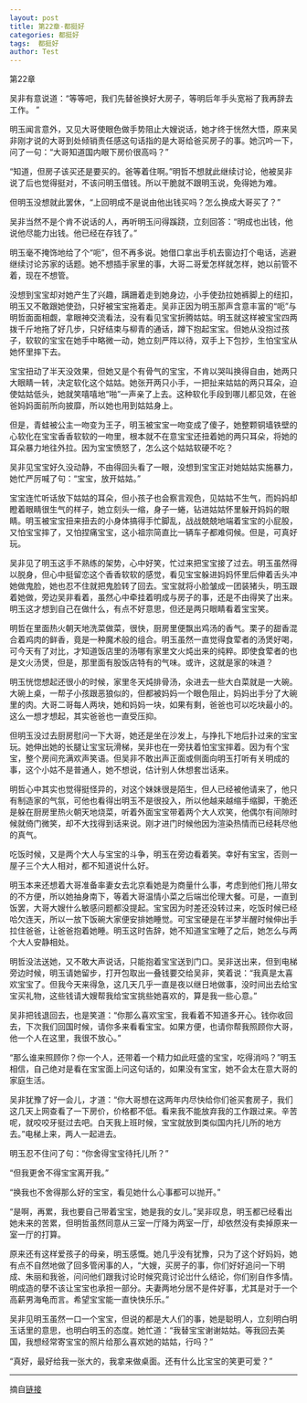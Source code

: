 ```yaml
---
layout: post
title: 第22章-都挺好
categories: 都挺好
tags:  都挺好
author: Test
---
```


第22章

吴非有意说道：“等等吧，我们先替爸换好大房子，等明后年手头宽裕了我再辞去工作。 ”



明玉闻言意外，又见大哥使眼色做手势阻止大嫂说话，她才终于恍然大悟，原来吴非刚才说的大哥到处倾销责任感这句话指的是大哥给爸买房子的事。她沉吟一下，问了一句：“大哥知道国内眼下房价很高吗？”



“知道，但房子该买还是要买的。爸等着住啊。”明哲不想就此继续讨论，他被吴非说了后也觉得挺对，不该问明玉借钱。所以干脆就不跟明玉说，免得她为难。



但明玉没想就此罢休，“上回明成不是说由他出钱买吗？怎么换成大哥买了？”



吴非当然不是个肯不说话的人，再听明玉问得蹊跷，立刻回答：“明成也出钱，他说他尽能力出钱。他已经在存钱了。”



明玉毫不掩饰地给了个“呃”，但不再多说。她借口拿出手机去窗边打个电话，逃避继续讨论苏家的话题。她不想插手家里的事，大哥二哥爱怎样就怎样，她以前管不着，现在不想管。



没想到宝宝却对她产生了兴趣，蹒跚着走到她身边，小手使劲拉她裤脚上的纽扣，明玉又不敢跟她使劲，只好被宝宝拖着走。吴非正因为明玉那声含意丰富的“呃”与明哲面面相觑，拿眼神交流看法，没有看见宝宝折腾姑姑。明玉就这样被宝宝四两拨千斤地拖了好几步，只好结束与柳青的通话，蹲下抱起宝宝。但她从没抱过孩子，软软的宝宝在她手中略微一动，她立刻严阵以待，双手上下包抄，生怕宝宝从她怀里摔下去。



宝宝扭动了半天没效果，但她又是个有骨气的宝宝，不肯以哭叫换得自由，她两只大眼睛一转，决定软化这个姑姑。她张开两只小手，一把扯来姑姑的两只耳朵，迫使姑姑低头，她就笑嘻嘻地“啪”一声亲了上去。这种软化手段到哪儿都见效，在爸爸妈妈面前所向披靡，所以她也用到姑姑身上。



但是，青蛙被公主一吻变为王子，明玉被宝宝一吻变成了傻子，她整颗铜墙铁壁的心软化在宝宝香香软软的一吻里，根本就不在意宝宝还扭着她的两只耳朵，将她的耳朵暴力地往外拉。因为宝宝愤怒了，怎么这个姑姑软硬不吃？



吴非见宝宝好久没动静，不由得回头看了一眼，没想到宝宝正对她姑姑实施暴力，她忙严厉喊了句：“宝宝，放开姑姑。”



宝宝连忙听话放下姑姑的耳朵，但小孩子也会察言观色，见姑姑不生气，而妈妈却瞪着眼睛很生气的样子，她立刻头一缩，身子一蜷，钻进姑姑怀里躲开妈妈的眼睛。明玉被宝宝扭来扭去的小身体搞得手忙脚乱，战战兢兢地端着宝宝的小屁股，又怕宝宝摔了，又怕捏痛宝宝，这小祖宗简直比一辆车子都难伺候。但是，可真好玩。



吴非见了明玉这手不熟练的架势，心中好笑，忙过来把宝宝接了过去。明玉虽然得以脱身，但心中挺留恋这个香香软软的感觉，看见宝宝躲进妈妈怀里后伸着舌头冲她做鬼脸，她也忍不住就把鬼脸转了回去。宝宝就将小脸皱成一团装猪头，明玉跟着她做，旁边吴非看着，虽然心中牵挂着明成与房子的事，还是不由得笑了出来。明玉这才想到自己在做什么，有点不好意思，但还是两只眼睛看着宝宝笑。



明哲在里面热火朝天地洗菜做菜，很快，厨房里便飘出鸡汤的香气。栗子的甜香混合着鸡肉的鲜香，竟是一种魔术般的组合。明玉虽然一直觉得食荤者的汤煲好喝，可今天有了对比，才知道饭店里的汤哪有家里文火炖出来的纯粹。即使食荤者的也是文火汤煲，但是，那里面有股饭店特有的气味。或许，这就是家的味道？



明玉恍惚想起还很小的时候，家里冬天炖排骨汤，汆进去一些大白菜就是一大碗。大碗上桌，一帮子小孩跟恶狼似的，但都被妈妈一个眼色阻止，妈妈出手分了大碗里的肉。大哥二哥每人两块，她和妈妈一块，如果有剩，爸爸也可以吃块最小的。这么一想才想起，其实爸爸也一直受压抑。



但明玉没过去厨房慰问一下大哥，她还是坐在沙发上，与挣扎下地后扑过来的宝宝玩。她伸出她的长腿让宝宝玩滑梯，吴非也在一旁扶着怕宝宝摔着。因为有个宝宝，整个房间充满欢声笑语。但吴非不敢出声正面或侧面向明玉打听有关明成的事，这个小姑不是普通人，她不想说，估计别人休想套岀话来。



明哲心中其实也觉得挺怪异的，对这个妹妹很是陌生，但人已经被他请来了，他只有制造家的气氛，可他也看得出明玉不是很投入，所以他越来越缩手缩脚，干脆还是躲在厨房里热火朝天地烧菜，听着外面宝宝带着两个大人欢笑，他偶尔有间隙时候就倚门微笑，却不大找得到话来说。刚才进门时候他因为渲染热情而已经耗尽他的真气。



吃饭时候，又是两个大人与宝宝的斗争，明玉在旁边看着笑。幸好有宝宝，否则一屋子三个大人相对，都不知道说什么好。



明玉本来还想着大哥准备率妻女去北京看她是为商量什么事，考虑到他们拖儿带女的不方便，所以她抽身南下，等着大哥温情小菜之后端岀伦理大餐。可是，一直到饭罢，大哥大嫂什么敏感问题都没提起。宝宝因为时差还没转过来，吃饭时候已经哈欠连天，所以一放下饭碗大家便安排她睡觉。可宝宝硬是在半梦半醒时候伸出手拉住爸爸，让爸爸抱着她睡。明玉这时告辞，她不知道宝宝睡了之后，她怎么与两个大人安静相处。



明哲没法送她，又不敢大声说话，只能抱着宝宝送到门口。吴非送出来，但到电梯旁边时候，明玉请她留步，打开包取出一叠钱要交给吴非，笑着说：“我真是太喜欢宝宝了。但我今天来得急，这几天几乎一直是夜以继日地做事，没时间出去给宝宝买礼物，这些钱请大嫂帮我给宝宝挑些她喜欢的，算是我一些心意。”



吴非把钱退回去，也是笑道：“你那么喜欢宝宝，我看着不知道多开心。钱你收回去，下次我们回国时候，请你多来看看宝宝。如果方便，也请你帮我照顾你大哥，他一个人在这里，我很不放心。”



“那么谁来照顾你？你一个人，还带着一个精力如此旺盛的宝宝，吃得消吗？”明玉相信，自己绝对是看在宝宝面上问这句话的，如果没有宝宝，她不会太在意大哥的家庭生活。



吴非犹豫了好一会儿，才道：“你大哥想在这两年内尽快给你们爸买套房子，我们这几天上网查看了一下房价，价格都不低。看来我不能放弃我的工作跟过来。辛苦呢，就咬咬牙挺过去吧。白天我上班时候，宝宝就放到类似国内托儿所的地方去。”电梯上来，两人一起进去。



明玉忍不住问了句：“你舍得宝宝待托儿所？”



“但我更舍不得宝宝离开我。”



“换我也不舍得那么好的宝宝，看见她什么心事都可以抛开。”



“是啊，再累，我也要自己带着宝宝，她是我的女儿。”吴非叹息，明玉都已经看出她未来的苦累，但明哲虽然同意从三室一厅降为两室一厅，却依然没有卖掉原来一室一厅的打算。



原来还有这样爱孩子的母亲，明玉感慨。她几乎没有犹豫，只为了这个好妈妈，她有点不自然地做了回多管闲事的人，“大嫂，买房子的事，你们好好追问一下明成、朱丽和我爸，问问他们跟我讨论时候究竟讨论岀什么结论，你们别自作多情。明成造的孽不该让宝宝也承担一部分。夫妻两地分居不是件好事，尤其是对于一个高薪男海龟而言。希望宝宝能一直快快乐乐。”



吴非见明玉虽然一口一个宝宝，但说的都是大人们的事，她是聪明人，立刻明白明玉话里的意思，也明白明玉的态度。她忙道：“我替宝宝谢谢姑姑。等我回去美国，我想经常寄宝宝的照片给那么喜欢她的姑姑，行吗？”



“真好，最好给我一张大的，我拿来做桌面。还有什么比宝宝的笑更可爱？”







*****

摘自[链接](https://m.vodtw.com/wapbook-53717-32938789/)